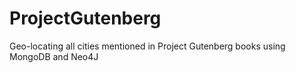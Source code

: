 # ProjectGutenberg
Geo-locating all cities mentioned in Project Gutenberg books using MongoDB and Neo4J
